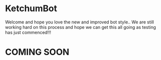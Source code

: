 # KetchumBot

Welcome and hope you love the new and improved bot style.. We are still working hard on this process and hope we can get this all going as testing has just commenced!!!


# COMING SOON
